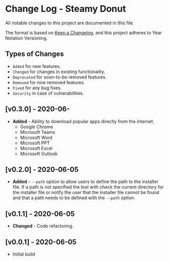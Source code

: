 # Change Log - Steamy Donut
All notable changes to this project are documented in this file.

The format is based on [Keep a Changelog](https://keepachangelog.com/en/1.0.0/),
and this project adheres to Year Notation Versioning.


## Types of Changes

- `Added` for new features.
- `Changed` for changes in existing functionality.
- `Deprecated` for soon-to-be removed features.
- `Removed` for now removed features.
- `Fixed` for any bug fixes.
- `Security` in case of vulnerabilities.


## [v0.3.0] - 2020-06-

- **Added** - Ability to download popular apps directly from the internet.
    - Google Chrome
    - Microsoft Teams
    - Microsoft Word
    - Microsoft PPT
    - Microsoft Excel
    - Microsoft Outlook


## [v0.2.0] - 2020-06-05

- **Added** - `--path` option to allow users to define the path to the installer file. If a path is not specified the tool with check the current directory for the installer file or notify the user that the installer file cannot be found and that a path needs to be defined with the `--path` option.


## [v0.1.1] - 2020-06-05

- **Changed** - Code refactoring.


## [v0.0.1] - 2020-06-05

- Initial build
